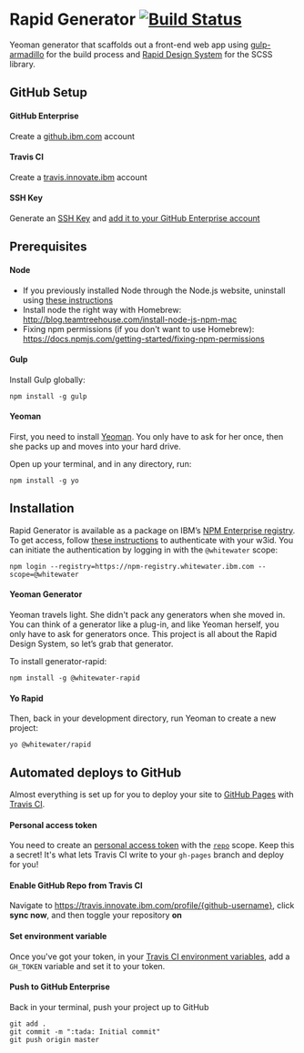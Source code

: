 # Rapid Generator [![Build Status](https://travis.ibm.com/mcpaul/generator-rapid.svg?token=zyKr4q1yXhTxTRCi32JS&branch=master)](https://travis.ibm.com/mcpaul/generator-rapid)

Yeoman generator that scaffolds out a front-end web app using [gulp-armadillo](https://github.com/Snugug/gulp-armadillo) for the build process and [Rapid Design System](https://github.ibm.com/Whitewater/rapid) for the SCSS library.

## GitHub Setup

#### GitHub Enterprise
Create a [github.ibm.com](https://github.ibm.com/) account

#### Travis CI
Create a [travis.innovate.ibm](https://travis.innovate.ibm.com/) account

#### SSH Key
Generate an [SSH Key](https://help.github.com/articles/generating-a-new-ssh-key-and-adding-it-to-the-ssh-agent/) and [add it to your GitHub Enterprise account](https://help.github.com/articles/adding-a-new-ssh-key-to-your-github-account/)

## Prerequisites

#### Node
  - If you previously installed Node through the Node.js website, uninstall using [these instructions](https://gist.github.com/TonyMtz/d75101d9bdf764c890ef#file-gistfile1-txt)
  - Install node the right way with Homebrew: http://blog.teamtreehouse.com/install-node-js-npm-mac
  - Fixing npm permissions (if you don't want to use Homebrew): https://docs.npmjs.com/getting-started/fixing-npm-permissions

#### Gulp
Install Gulp globally:
```
npm install -g gulp
```

#### Yeoman

First, you need to install [Yeoman](http://yeoman.io). You only have to ask for her once, then she packs up and moves into your hard drive.

Open up your terminal, and in any directory, run:
```
npm install -g yo
```

## Installation

Rapid Generator is available as a package on IBM’s [NPM Enterprise registry](https://npm.whitewater.ibm.com/). To get access, follow [these instructions](https://github.ibm.com/Whitewater/npm-enterprise#option-2-using-npm-enterprise-for-private-packages-only) to authenticate with your w3id. You can initiate the authentication by logging in with the `@whitewater` scope:

```
npm login --registry=https://npm-registry.whitewater.ibm.com --scope=@whitewater
```

#### Yeoman Generator

Yeoman travels light. She didn't pack any generators when she moved in. You can think of a generator like a plug-in, and like Yeoman herself, you only have to ask for generators once. This project is all about the Rapid Design System, so let’s grab that generator.

To install generator-rapid:
```
npm install -g @whitewater-rapid
```

#### Yo Rapid

Then, back in your development directory, run Yeoman to create a new project:
```
yo @whitewater/rapid
```

## Automated deploys to GitHub

Almost everything is set up for you to deploy your site to [GitHub Pages](https://pages.github.com/) with [Travis CI](https://travis.innovate.ibm.com).

#### Personal access token
You need to create an [personal access token](https://help.github.com/articles/creating-an-access-token-for-command-line-use/) with the [`repo`](https://developer.github.com/v3/oauth/#scopes) scope. Keep this a secret! It's what lets Travis CI write to your `gh-pages` branch and deploy for you!

#### Enable GitHub Repo from Travis CI
Navigate to https://travis.innovate.ibm.com/profile/{github-username}, click **sync now**, and then toggle your repository **on**

#### Set environment variable
Once you've got your token, in your [Travis CI environment variables](https://docs.travis-ci.com/user/environment-variables/#Defining-Variables-in-Repository-Settings), add a `GH_TOKEN` variable and set it to your token.

#### Push to GitHub Enterprise
Back in your terminal, push your project up to GitHub
```
git add .
git commit -m ":tada: Initial commit"
git push origin master
```
